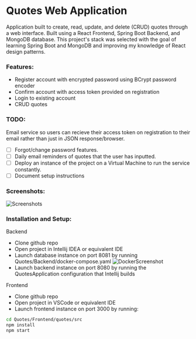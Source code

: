 # Quotes Web Application
Application built to create, read, update, and delete (CRUD) quotes through a web interface. Built using a React Frontend, Spring Boot Backend, and MongoDB database. This project's stack was selected with the goal of learning Spring Boot and MongoDB and improving my knowledge of React design patterns.

### Features:
- Register account with encrypted password using BCrypt password encoder
- Confirm account with access token provided on registration
- Login to existing account
- CRUD quotes

### TODO:
Email service so users can recieve their access token on registration to their email rather than just in JSON response/browser.
- [ ] Forgot/change password features.
- [ ] Daily email reminders of quotes that the user has inputted.
- [ ] Deploy an instance of the project on a Virtual Machine to run the service constantly.
- [ ] Document setup instructions

### Screenshots:
![Screenshots](https://user-images.githubusercontent.com/8209640/173702016-6893456a-0a0a-46f9-b0ba-b078569c222e.jpg)

### Installation and Setup:
Backend
- Clone github repo
- Open project in Intellij IDEA or equivalent IDE
- Launch database instance on port 8081 by running Quotes/Backend/docker-compose.yaml
![DockerScreenshot](https://user-images.githubusercontent.com/8209640/173709238-dd4375cc-d6ec-48ab-abc4-bdb073d3eb9a.png)
- Launch backend instance on port 8080 by running the QuotesApplication configuration that Intellij builds

Frontend
- Clone github repo
- Open project in VSCode or equivalent IDE
- Launch frontend instance on port 3000 by running:
```bash
cd Quotes/Frontend/quotes/src
npm install
npm start
```
